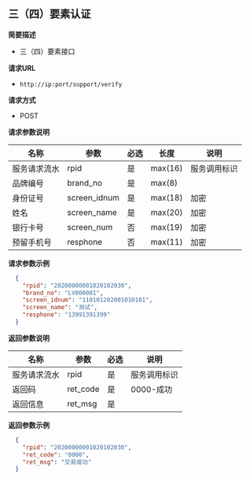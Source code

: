 ## 三（四）要素认证

**简要描述** 

- 三（四）要素接口

**请求URL** 

- `http://ip:port/support/verify`

**请求方式**

- POST 

**请求参数说明** 

| **名称**     | **参数**     | **必选** | **长度** | **说明**     |
| ------------ | ------------ | ------------ | -------- | ------------ |
| 服务请求流水 | rpid         | 是           | max(16)  | 服务调用标识 |
| 品牌编号     | brand_no     | 是           | max(8)   |              |
| 身份证号     | screen_idnum | 是           | max(18)  | 加密 |
| 姓名         | screen_name  | 是           | max(20)  | 加密 |
| 银行卡号     | screen_num   | 否           | max(19)  | 加密 |
| 预留手机号   | resphone     | 否           | max(11)  | 加密 |

**请求参数示例**

```json
  {    
    "rpid": "20200000001020102030",
    "brand_no": "LV000001",
    "screen_idnum": "110101202001010101",
    "screen_name": "测试",
    "resphone": "13991391399"
  }
```

**返回参数说明** 

| **名称**     | **参数** | **必选** | **说明**     |
| ------------ | -------- | ------------ | ------------ |
| 服务请求流水 | rpid     | 是           | 服务调用标识 |
| 返回码       | ret_code | 是           | 0000-成功    |
| 返回信息     | ret_msg  | 是           |              |

**返回参数示例**

```json
  {    
    "rpid": "20200000001020102030",
    "ret_code": "0000",
    "ret_msg": "交易成功"
  }
```

